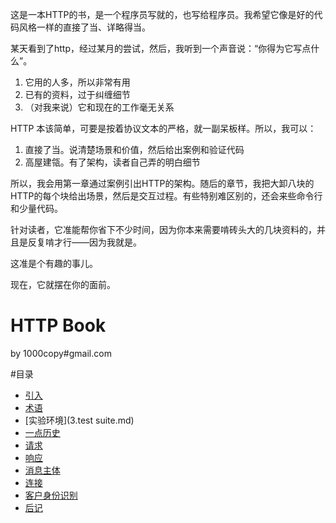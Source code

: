 这是一本HTTP的书，是一个程序员写就的，也写给程序员。我希望它像是好的代码风格一样的直接了当、详略得当。

某天看到了http，经过某月的尝试，然后，我听到一个声音说：“你得为它写点什么”。

1. 它用的人多，所以非常有用
2. 已有的资料，过于纠缠细节
3. （对我来说）它和现在的工作毫无关系

HTTP 本该简单，可要是按着协议文本的严格，就一副呆板样。所以，我可以：

1. 直接了当。说清楚场景和价值，然后给出案例和验证代码
2. 高屋建瓴。有了架构，读者自己弄的明白细节

所以，我会用第一章通过案例引出HTTP的架构。随后的章节，我把大卸八块的HTTP的每个块给出场景，然后是交互过程。有些特别难区别的，还会来些命令行和少量代码。

针对读者，它准能帮你省下不少时间，因为你本来需要啃砖头大的几块资料的，并且是反复啃才行——因为我就是。

这准是个有趣的事儿。

现在，它就摆在你的面前。

<h1>HTTP Book</h1>

by 1000copy#gmail.com


#目录

- [引入](1.introduction.md)
- [术语](2.term.md)
- [实验环境](3.test suite.md)
- [一点历史](4.history.md)
- [请求](5.request/)
- [响应](6.response/)
- [消息主体](7.message-body.md)
- [   连接](8.connection.md)
- [客户身份识别](9.client-identity.md)
- [后记 ](10.paperback.md)
